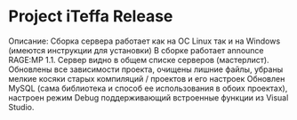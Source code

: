 # Project iTeffa Release

Описание:
    Сборка сервера работает как на ОС Linux так и на Windows (имеются инструкции для установки)
    В сборке работает announce RAGE:MP 1.1. Сервер видно в общем списке серверов (мастерлист).
    Обновлены все зависимости проекта, очищены лишние файлы, убраны мелкие косяки старых компиляций / проектов и его настроек
    Обновлен MySQL (сама библиотека и способ ее использования в обоих проектах), настроен режим Debug поддерживающий встроенные функции из Visual Studio.
